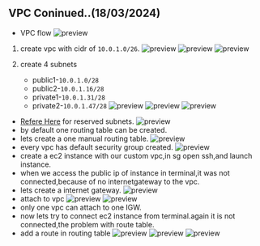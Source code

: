  VPC Coninued..(18/03/2024)
------------------------------------
* VPC flow
![preview](./images/aws28.png)

1. create vpc with cidr of `10.0.1.0/26`.
![preview](./images/aws25.png)
![preview](./images/aws26.png)
![preview](./images/aws27.png)

2. create 4 subnets
      * public1-`10.0.1.0/28`
      * public2-`10.0.1.16/28`
      * private1-`10.0.1.31/28`
      * private2-`10.0.1.47/28`
![preview](./images/aws29.png)
![preview](./images/aws30.png)
![preview](./images/aws31.png)
* [Refere Here](https://docs.aws.amazon.com/vpc/latest/userguide/subnet-sizing.html) for reserved subnets.
![preview](./images/aws32.png)
* by default one routing table can be created.
* lets create a one manual routing table.
![preview](./images/aws32.png)
* every vpc has default security group created.
![preview](./images/aws33.png)
* create a ec2 instance with our custom vpc,in sg open ssh,and launch instance.
* when we access the public ip of instance in terminal,it was not connected,because of no internetgateway to the vpc.
* lets create a internet gateway.
![preview](./images/aws34.png)
* attach to vpc
![preview](./images/aws35.png)
![preview](./images/aws36.png)
* only one vpc can attach to one IGW.
* now lets try to connect ec2 instance from terminal.again it is not connected,the problem with route table.
* add a route in routing table 
![preview](./images/aws37.png)
![preview](./images/aws38.png)
![preview](./images/aws39.png)





